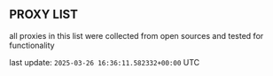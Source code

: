 ## PROXY LIST

all proxies in this list were collected from open sources and tested for functionality

last update: `2025-03-26 16:36:11.582332+00:00` UTC